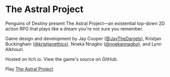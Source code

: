 # The Astral Project

Penguins of Destiny present The Astral Project—an existential top-down 2D action RPG that plays like a dream you're not sure you remember.

Game design and development by Jay Cooper ([@JayTheDaniels](https://github.com/JayTheDaniels)), Kristjan Buckingham ([@kristjanethics](https://github.com/kristjanethics)), Nneka Nnagbo ([@nnekannagbo](https://github.com/nnekannagbo)), and Lynn Alkhouri. 

Hosted on itch.io. View the game's source on GitHub.

Play [The Astral Project](https://jayrcoops.itch.io/the-astral-project)
